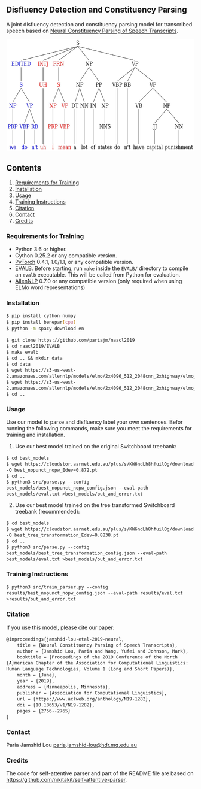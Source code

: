 Disfluency Detection and Constituency Parsing
------------------------------------------------------------
A joint disfluency detection and constituency parsing model for transcribed speech based on [Neural Constituency Parsing of Speech Transcripts](https://www.aclweb.org/anthology/N19-1282).

<p align="center">
  <img src="img/tree-ex.jpg" width=500 height=300>
</p>


## Contents
1. [Requirements for Training](#requirement)
2. [Installation](#installation)
3. [Usage](#usage)
4. [Training Instructions](#training)
5. [Citation](#citation)
6. [Contact](#contact)
7. [Credits](#credits)


### Requirements for Training
* Python 3.6 or higher.
* Cython 0.25.2 or any compatible version.
* [PyTorch](http://pytorch.org/) 0.4.1, 1.0/1.1, or any compatible version.
* [EVALB](http://nlp.cs.nyu.edu/evalb/). Before starting, run `make` inside the `EVALB/` directory to compile an `evalb` executable. This will be called from Python for evaluation.
* [AllenNLP](http://allennlp.org/) 0.7.0 or any compatible version (only required when using ELMo word representations)

### Installation
```bash
$ pip install cython numpy
$ pip install benepar[cpu]
$ python -m spacy download en
```

```
$ git clone https://github.com/pariajm/naacl2019
$ cd naacl2019/EVALB
$ make evalb
$ cd .. && mkdir data
$ cd data
$ wget https://s3-us-west-2.amazonaws.com/allennlp/models/elmo/2x4096_512_2048cnn_2xhighway/elmo_2x4096_512_2048cnn_2xhighway_options.json
$ wget https://s3-us-west-2.amazonaws.com/allennlp/models/elmo/2x4096_512_2048cnn_2xhighway/elmo_2x4096_512_2048cnn_2xhighway_weights.hdf5
$ cd ..
```
### Usage
Use our model to parse and disfluency label your own sentences. Befor running the following commands, make sure you meet the requirements for training and installation. 
1. Use our best model trained on the original Switchboard treebank:
```
$ cd best_models
$ wget https://cloudstor.aarnet.edu.au/plus/s/KW6ndLh8hfuilOg/download -O best_nopunct_nopw_Edev=0.872.pt
$ cd ..
$ python3 src/parse.py --config best_models/best_nopunct_nopw_config.json --eval-path best_models/eval.txt >best_models/out_and_error.txt
```

2. Use our best model trained on the tree transformed Switchboard treebank (recommended):
```
$ cd best_models
$ wget https://cloudstor.aarnet.edu.au/plus/s/KW6ndLh8hfuilOg/download -O best_tree_transformation_Edev=0.8838.pt
$ cd ..
$ python3 src/parse.py --config best_models/best_tree_transformation_config.json --eval-path best_models/eval.txt >best_models/out_and_error.txt
```
### Training Instructions
```
$ python3 src/train_parser.py --config results/best_nopunct_nopw_config.json --eval-path results/eval.txt >results/out_and_error.txt
```
### Citation
If you use this model, please cite our paper:
```
@inproceedings{jamshid-lou-etal-2019-neural,
    title = {Neural Constituency Parsing of Speech Transcripts},
    author = {Jamshid Lou, Paria and Wang, Yufei and Johnson, Mark},
    booktitle = {Proceedings of the 2019 Conference of the North {A}merican Chapter of the Association for Computational Linguistics: Human Language Technologies, Volume 1 (Long and Short Papers)},
    month = {June},
    year = {2019},
    address = {Minneapolis, Minnesota},
    publisher = {Association for Computational Linguistics},
    url = {https://www.aclweb.org/anthology/N19-1282},
    doi = {10.18653/v1/N19-1282},
    pages = {2756--2765}
}
```

### Contact
Paria Jamshid Lou <paria.jamshid-lou@hdr.mq.edu.au>

 
### Credits
The code for self-attentive parser and part of the README file are based on https://github.com/nikitakit/self-attentive-parser.



